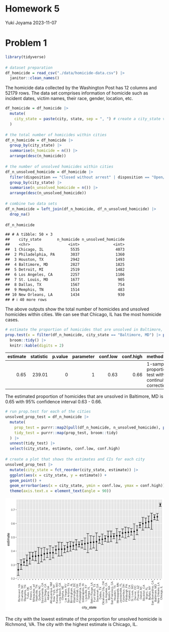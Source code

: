 Homework 5
================
Yuki Joyama
2023-11-07

# Problem 1

``` r
library(tidyverse)

# dataset preparation
df_homicide = read_csv("./data/homicide-data.csv") |> 
  janitor::clean_names() 
```

The homicide data collected by the Washington Post has 12 columns and
52179 rows. The data set comprises information of homicide such as
incident dates, victim names, their race, gender, location, etc.

``` r
df_homicide = df_homicide |>  
  mutate(
    city_state = paste(city, state, sep = ", ") # create a city_state variable
  ) 

# the total number of homicides within cities
df_n_homicide = df_homicide |> 
  group_by(city_state) |> 
  summarise(n_homicide = n()) |> 
  arrange(desc(n_homicide))

# the number of unsolved homicides within cities
df_n_unsolved_homicide = df_homicide |> 
  filter(disposition == "Closed without arrest" | disposition == "Open/No arrest") |> 
  group_by(city_state) |> 
  summarise(n_unsolved_homicide = n()) |> 
  arrange(desc(n_unsolved_homicide))

# combine two data sets
df_n_homicide = left_join(df_n_homicide, df_n_unsolved_homicide) |> 
  drop_na()

df_n_homicide
```

    ## # A tibble: 50 × 3
    ##    city_state       n_homicide n_unsolved_homicide
    ##    <chr>                 <int>               <int>
    ##  1 Chicago, IL            5535                4073
    ##  2 Philadelphia, PA       3037                1360
    ##  3 Houston, TX            2942                1493
    ##  4 Baltimore, MD          2827                1825
    ##  5 Detroit, MI            2519                1482
    ##  6 Los Angeles, CA        2257                1106
    ##  7 St. Louis, MO          1677                 905
    ##  8 Dallas, TX             1567                 754
    ##  9 Memphis, TN            1514                 483
    ## 10 New Orleans, LA        1434                 930
    ## # ℹ 40 more rows

The above outputs show the total number of homicides and unsolved
homicides within cities. We can see that Chicago, IL has the most
homicide cases.

``` r
# estimate the proportion of homicides that are unsolved in Baltimore, MD
prop.test(x = filter(df_n_homicide, city_state == "Baltimore, MD") |> pull(n_unsolved_homicide), n = filter(df_n_homicide, city_state == "Baltimore, MD") |> pull(n_homicide)) |> 
  broom::tidy() |> 
  knitr::kable(digits = 2)
```

| estimate | statistic | p.value | parameter | conf.low | conf.high | method                                               | alternative |
|---------:|----------:|--------:|----------:|---------:|----------:|:-----------------------------------------------------|:------------|
|     0.65 |    239.01 |       0 |         1 |     0.63 |      0.66 | 1-sample proportions test with continuity correction | two.sided   |

The estimated proportion of homicides that are unsolved in Baltimore, MD
is 0.65 with 95% confidence interval 0.63 - 0.66.

``` r
# run prop.test for each of the cities
unsolved_prop_test = df_n_homicide |> 
  mutate(
    prop_test = purrr::map2(pull(df_n_homicide, n_unsolved_homicide), pull(df_n_homicide, n_homicide), \(x, y) prop.test(x = x, n = y)),
    tidy_test = purrr::map(prop_test, broom::tidy) 
  ) |> 
  unnest(tidy_test) |> 
  select(city_state, estimate, conf.low, conf.high)

# create a plot that shows the estimates and CIs for each city
unsolved_prop_test |> 
  mutate(city_state = fct_reorder(city_state, estimate)) |> 
  ggplot(aes(x = city_state, y = estimate)) +
  geom_point() +
  geom_errorbar(aes(x = city_state, ymin = conf.low, ymax = conf.high)) +
  theme(axis.text.x = element_text(angle = 90))
```

![](p8105_hw5_yj2803_files/figure-gfm/unnamed-chunk-4-1.png)<!-- -->

The city with the lowest estimate of the proportion for unsolved
homicide is Richmond, VA. The city with the highest estimate is Chicago,
IL.
